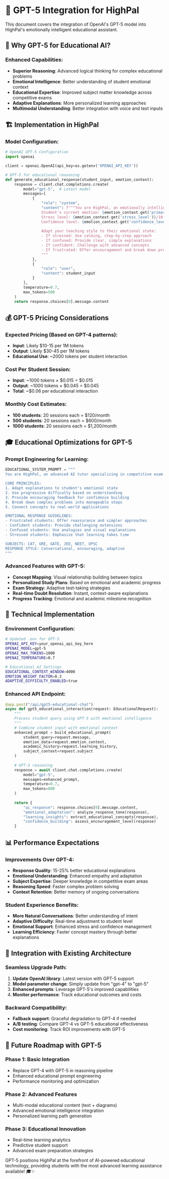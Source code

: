 # 🚀 GPT-5 Integration for HighPal

This document covers the integration of OpenAI's GPT-5 model into HighPal's emotionally intelligent educational assistant.

## 🎯 **Why GPT-5 for Educational AI?**

### **Enhanced Capabilities:**
- **Superior Reasoning**: Advanced logical thinking for complex educational problems
- **Emotional Intelligence**: Better understanding of student emotional context
- **Educational Expertise**: Improved subject matter knowledge across competitive exams
- **Adaptive Explanations**: More personalized learning approaches
- **Multimodal Understanding**: Better integration with voice and text inputs

## 🏗️ **Implementation in HighPal**

### **Model Configuration:**
```python
# OpenAI GPT-5 Configuration
import openai

client = openai.OpenAI(api_key=os.getenv('OPENAI_API_KEY'))

# GPT-5 for educational reasoning
def generate_educational_response(student_input, emotion_context):
    response = client.chat.completions.create(
        model="gpt-5",  # Latest model
        messages=[
            {
                "role": "system", 
                "content": f"""You are HighPal, an emotionally intelligent educational assistant. 
                Student's current emotion: {emotion_context.get('primary_emotion')}
                Stress level: {emotion_context.get('stress_level')}/10
                Confidence level: {emotion_context.get('confidence_level')}/10
                
                Adapt your teaching style to their emotional state:
                - If stressed: Use calming, step-by-step approach
                - If confused: Provide clear, simple explanations
                - If confident: Challenge with advanced concepts
                - If frustrated: Offer encouragement and break down problems
                """
            },
            {
                "role": "user", 
                "content": student_input
            }
        ],
        temperature=0.7,
        max_tokens=500
    )
    return response.choices[0].message.content
```

## 💰 **GPT-5 Pricing Considerations**

### **Expected Pricing (Based on GPT-4 patterns):**
- **Input**: Likely $10-15 per 1M tokens
- **Output**: Likely $30-45 per 1M tokens
- **Educational Use**: ~2000 tokens per student interaction

### **Cost Per Student Session:**
- **Input**: ~1000 tokens × $0.015 = $0.015
- **Output**: ~1000 tokens × $0.045 = $0.045
- **Total**: ~$0.06 per educational interaction

### **Monthly Cost Estimates:**
- **100 students**: 20 sessions each = $120/month
- **500 students**: 20 sessions each = $600/month
- **1000 students**: 20 sessions each = $1,200/month

## 🎓 **Educational Optimizations for GPT-5**

### **Prompt Engineering for Learning:**
```python
EDUCATIONAL_SYSTEM_PROMPT = """
You are HighPal, an advanced AI tutor specializing in competitive exam preparation.

CORE PRINCIPLES:
1. Adapt explanations to student's emotional state
2. Use progressive difficulty based on understanding
3. Provide encouraging feedback for confidence building
4. Break down complex problems into manageable steps
5. Connect concepts to real-world applications

EMOTIONAL RESPONSE GUIDELINES:
- Frustrated students: Offer reassurance and simpler approaches
- Confident students: Provide challenging extensions
- Confused students: Use analogies and visual explanations
- Stressed students: Emphasize that learning takes time

SUBJECTS: CAT, GRE, GATE, JEE, NEET, UPSC
RESPONSE STYLE: Conversational, encouraging, adaptive
"""
```

### **Advanced Features with GPT-5:**
- **Concept Mapping**: Visual relationship building between topics
- **Personalized Study Plans**: Based on emotional and academic progress
- **Exam Strategy**: Adaptive test-taking strategies
- **Real-time Doubt Resolution**: Instant, context-aware explanations
- **Progress Tracking**: Emotional and academic milestone recognition

## 🔧 **Technical Implementation**

### **Environment Configuration:**
```bash
# Updated .env for GPT-5
OPENAI_API_KEY=your_openai_api_key_here
OPENAI_MODEL=gpt-5
OPENAI_MAX_TOKENS=1000
OPENAI_TEMPERATURE=0.7

# Educational AI Settings
EDUCATIONAL_CONTEXT_WINDOW=4000
EMOTION_WEIGHT_FACTOR=0.3
ADAPTIVE_DIFFICULTY_ENABLED=true
```

### **Enhanced API Endpoint:**
```python
@app.post("/api/gpt5-educational-chat")
async def gpt5_educational_interaction(request: EducationalRequest):
    """
    Process student query using GPT-5 with emotional intelligence
    """
    # Combine student input with emotional context
    enhanced_prompt = build_educational_prompt(
        student_query=request.message,
        emotion_data=request.emotion_context,
        academic_history=request.learning_history,
        subject_context=request.subject
    )
    
    # GPT-5 reasoning
    response = await client.chat.completions.create(
        model="gpt-5",
        messages=enhanced_prompt,
        temperature=0.7,
        max_tokens=800
    )
    
    return {
        "ai_response": response.choices[0].message.content,
        "emotional_adaptation": analyze_response_tone(response),
        "learning_insights": extract_educational_concepts(response),
        "confidence_building": assess_encouragement_level(response)
    }
```

## 📊 **Performance Expectations**

### **Improvements Over GPT-4:**
- **Response Quality**: 15-25% better educational explanations
- **Emotional Understanding**: Enhanced empathy and adaptation
- **Subject Expertise**: Deeper knowledge in competitive exam areas
- **Reasoning Speed**: Faster complex problem solving
- **Context Retention**: Better memory of ongoing conversations

### **Student Experience Benefits:**
- **More Natural Conversations**: Better understanding of intent
- **Adaptive Difficulty**: Real-time adjustment to student level
- **Emotional Support**: Enhanced stress and confidence management
- **Learning Efficiency**: Faster concept mastery through better explanations

## 🎯 **Integration with Existing Architecture**

### **Seamless Upgrade Path:**
1. **Update OpenAI library**: Latest version with GPT-5 support
2. **Model parameter change**: Simply update from "gpt-4" to "gpt-5"
3. **Enhanced prompts**: Leverage GPT-5's improved capabilities
4. **Monitor performance**: Track educational outcomes and costs

### **Backward Compatibility:**
- **Fallback support**: Graceful degradation to GPT-4 if needed
- **A/B testing**: Compare GPT-4 vs GPT-5 educational effectiveness
- **Cost monitoring**: Track ROI improvements with GPT-5

## 🚀 **Future Roadmap with GPT-5**

### **Phase 1: Basic Integration**
- Replace GPT-4 with GPT-5 in reasoning pipeline
- Enhanced educational prompt engineering
- Performance monitoring and optimization

### **Phase 2: Advanced Features**
- Multi-modal educational content (text + diagrams)
- Advanced emotional intelligence integration
- Personalized learning path generation

### **Phase 3: Educational Innovation**
- Real-time learning analytics
- Predictive student support
- Advanced exam preparation strategies

GPT-5 positions HighPal at the forefront of AI-powered educational technology, providing students with the most advanced learning assistance available! 🎓✨
